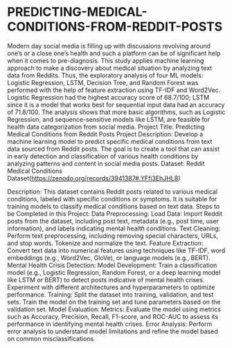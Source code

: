# PREDICTING-MEDICAL-CONDITIONS-FROM-REDDIT-POSTS
Modern day social media is filling up with discussions revolving around one’s or a close one’s health and such a platform can be of significant help when it comes to pre-diagnosis.
This study applies machine learning approach to make a discovery about medical situation by analyzing text data from Reddits.
Thus, the exploratory analysis of four ML models: Logistic Regression, LSTM, Decision Tree, and Random Forest was performed with the help of feature extraction using TF-IDF and Word2Vec. Logistic Regression had the highest accuracy score of 68.7/100; LSTM since it is a model that works best for sequential input data had an accuracy of 71.8/100. The analysis shows that more basic algorithms, such as Logistic Regression, and sequence-sensitive models like LSTM, are feasible for health data categorization from social media.
Project Title: Predicting Medical Conditions from Reddit Posts
Project Description: Develop a machine learning model to predict specific medical conditions from text data sourced from Reddit posts. The goal is to create a tool that can assist in early detection and classification of various health conditions by analyzing patterns and content in social media posts.
Dataset: Reddit Medical Conditions Dataset(https://zenodo.org/records/3941387#.YFfi3EhJHL8)

Description: This dataset contains Reddit posts related to various medical conditions, labeled with specific conditions or symptoms. It is suitable for training models to classify medical conditions based on text data.
Steps to be Completed in this Project:
Data Preprocessing:
Load Data: Import Reddit posts from the dataset, including post text, metadata (e.g., post time, user information), and labels indicating mental health conditions.
Text Cleaning: Perform text preprocessing, including removing special characters, URLs, and stop words. Tokenize and normalize the text.
Feature Extraction: Convert text data into numerical features using techniques like TF-IDF, word embeddings (e.g., Word2Vec, GloVe), or language models (e.g., BERT).
Mental Health Crisis Detection:
Model Development:
Train a classification model (e.g., Logistic Regression, Random Forest, or a deep learning model like LSTM or BERT) to detect posts indicative of mental health crises.
Experiment with different architectures and hyperparameters to optimize performance.
Training:
Split the dataset into training, validation, and test sets. Train the model on the training set and tune parameters based on the validation set.
Model Evaluation:
Metrics:
Evaluate the model using metrics such as Accuracy, Precision, Recall, F1-score, and ROC-AUC to assess its performance in identifying mental health crises.
Error Analysis:
Perform error analysis to understand model limitations and refine the model based on common misclassifications.
